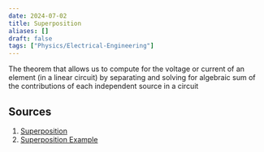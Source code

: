 ```yaml
---
date: 2024-07-02
title: Superposition
aliases: []
draft: false
tags: ["Physics/Electrical-Engineering"]
---
```


The theorem that allows us to compute for the voltage or current of an element (in a linear circuit) by separating and solving for algebraic sum of the contributions of each independent source in a circuit

## Sources

1. [Superposition](https://youtu.be/v9gfWbvGOC0)
2. [Superposition Example](https://youtu.be/FKYvK7Y3JM8)
